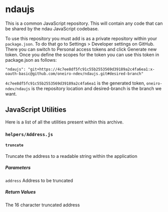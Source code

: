 # ndaujs
This is a common JavaScript repository. This will contain any code that can be shared by the ndau JavaScript codebase.

To use this repository you must add is as a private repository within your `package.json`. To do that go to Settings > Developer settings on GitHub. There you can switch to Personal access tokens and click Generate new token. Once you define the scopes for the token you can use this token in package.json as follows:

`"ndaujs": "git+https://4c7ee8df5fc91c55b2553569d39189a2c4fa6ea1:x-oauth-basic@github.com/oneiro-ndev/ndaujs.git#desired-branch"`

`4c7ee8df5fc91c55b2553569d39189a2c4fa6ea1` is the generated token, `oneiro-ndev/ndaujs` is the repository location and desired-branch is the branch we want.

## JavaScript Utilities
Here is a list of all the utilities present within this archive.

### `helpers/Address.js`
#### `truncate`
Truncate the address to a readable string within the application
##### Parameters
`address` Address to be truncated
##### Return Values
The 16 character truncated address
